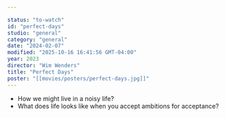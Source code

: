 ```yaml
---

status: "to-watch"
id: "perfect-days"
studio: "general"
category: "general"
date: "2024-02-07"
modified: "2025-10-16 16:41:56 GMT-04:00"
year: 2023
director: "Wim Wenders"
title: "Perfect Days"
poster: "[[movies/posters/perfect-days.jpg]]"
---
```


- How we might live in a noisy life?
- What does life looks like when you accept ambitions for acceptance?
